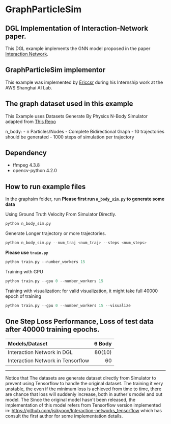 # GraphParticleSim
## DGL Implementation of Interaction-Network paper.

This DGL example implements the GNN model proposed in the paper [Interaction Network](https://arxiv.org/abs/1612.00222.pdf). 

GraphParticleSim implementor
----------------------
This example was implemented by [Ericcsr](https://github.com/Ericcsr) during his Internship work at the AWS Shanghai AI Lab.

The graph dataset used in this example 
---------------------------------------
This Example uses Datasets Generate By Physics N-Body Simulator adapted from [This Repo](https://github.com/jsikyoon/Interaction-networks_tensorflow)

n_body:
    - n Particles/Nodes
    - Complete Bidirectional Graph
    - 10 trajectories should be generated
    - 1000 steps of simulation per trajectory

Dependency
--------------------------------
- ffmpeg 4.3.8
- opencv-python 4.2.0

How to run example files
--------------------------------
In the graphsim folder, run
**Please first run `n_body_sim.py` to generate some data**

Using Ground Truth Velocity From Simulator Directly.

```python
python n_body_sim.py
```

Generate Longer trajectory or more trajectories.

```python
python n_body_sim.py --num_traj <num_traj> --steps <num_steps>
```

**Please use `train.py`**


```python
python train.py --number_workers 15
```

Training with GPU
```python
python train.py --gpu 0 --number_workers 15
```

Training with visualization: for valid visualization, it might take full 40000 epoch of training
```python
python train.py --gpu 0 --number_workers 15 --visualize
```

One Step Loss Performance, Loss of test data after 40000 training epochs.
-------------------------
| Models/Dataset | 6 Body |
| :-------------- | -----: |
| Interaction Network in DGL | 80(10) |
| Interaction Network in Tensorflow | 60 |

-------------------------
Notice that The datasets are generate dataset directly from Simulator to prevent using Tensorflow to handle the original dataset. The training it very unstable, the even if the minimum loss is achieved from time to time, there are chance that loss will suddenly increase, both in auther's model and out model. The Since the original model hasn't been released, the implementation of this model refers from Tensorflow version implemented in: https://github.com/jsikyoon/Interaction-networks_tensorflow which has consult the first author for some implementation details.

